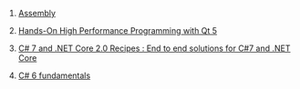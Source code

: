 [//]: # "#books #learning resources"
1. [Assembly](https://learning.oreilly.com/library/view/low-level-programming-c/9781484224021/) 

2. [Hands-On High Performance Programming with Qt 5](https://learning.oreilly.com/library/view/hands-on-high-performance/9781789531244/)

3. [C# 7 and .NET Core 2.0 Recipes : End to end solutions for C#7 and .NET Core](https://learning.oreilly.com/videos/c-7-and/9781787289444)

4. [C# 6 fundamentals](https://learning.oreilly.com/videos/c-6-fundamentals/9780134659381)